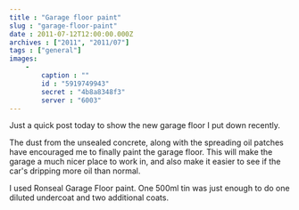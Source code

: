 ```yaml
---
title : "Garage floor paint"
slug : "garage-floor-paint"
date : 2011-07-12T12:00:00.000Z
archives : ["2011", "2011/07"]
tags : ["general"]
images:
    -
        caption : ""
        id : "5919749943"
        secret : "4b8a8348f3"
        server : "6003"
---
```


Just a quick post today to show the new garage floor I put down recently.


The dust from the unsealed concrete, along with the spreading oil patches have encouraged me to finally paint the garage floor. This will make the garage a much nicer place to work in, and also make it easier to see if the car's dripping more oil than normal.


I used Ronseal Garage Floor paint. One 500ml tin was just enough to do one diluted undercoat and two additional coats.
